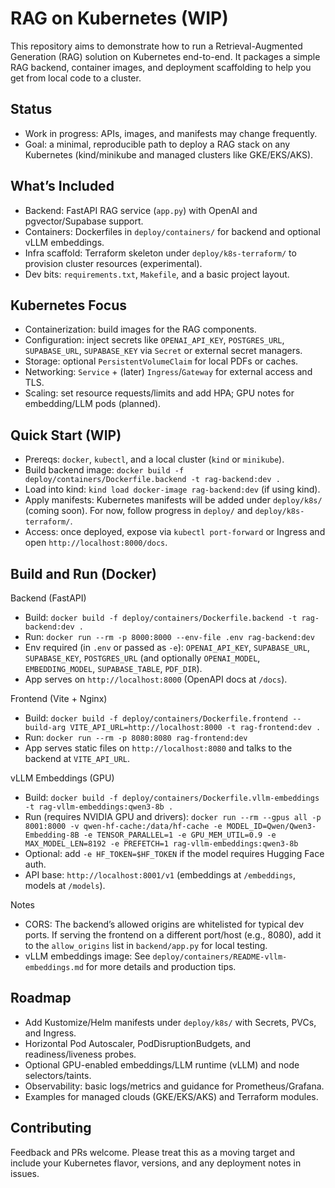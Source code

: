 # RAG on Kubernetes (WIP)

This repository aims to demonstrate how to run a Retrieval-Augmented Generation (RAG) solution on Kubernetes end-to-end. It packages a simple RAG backend, container images, and deployment scaffolding to help you get from local code to a cluster.

## Status
- Work in progress: APIs, images, and manifests may change frequently.
- Goal: a minimal, reproducible path to deploy a RAG stack on any Kubernetes (kind/minikube and managed clusters like GKE/EKS/AKS).

## What’s Included
- Backend: FastAPI RAG service (`app.py`) with OpenAI and pgvector/Supabase support.
- Containers: Dockerfiles in `deploy/containers/` for backend and optional vLLM embeddings.
- Infra scaffold: Terraform skeleton under `deploy/k8s-terraform/` to provision cluster resources (experimental).
- Dev bits: `requirements.txt`, `Makefile`, and a basic project layout.

## Kubernetes Focus
- Containerization: build images for the RAG components.
- Configuration: inject secrets like `OPENAI_API_KEY`, `POSTGRES_URL`, `SUPABASE_URL`, `SUPABASE_KEY` via `Secret` or external secret managers.
- Storage: optional `PersistentVolumeClaim` for local PDFs or caches.
- Networking: `Service` + (later) `Ingress`/`Gateway` for external access and TLS.
- Scaling: set resource requests/limits and add HPA; GPU notes for embedding/LLM pods (planned).

## Quick Start (WIP)
- Prereqs: `docker`, `kubectl`, and a local cluster (`kind` or `minikube`).
- Build backend image: `docker build -f deploy/containers/Dockerfile.backend -t rag-backend:dev .`
- Load into kind: `kind load docker-image rag-backend:dev` (if using kind).
- Apply manifests: Kubernetes manifests will be added under `deploy/k8s/` (coming soon). For now, follow progress in `deploy/` and `deploy/k8s-terraform/`.
- Access: once deployed, expose via `kubectl port-forward` or Ingress and open `http://localhost:8000/docs`.

## Build and Run (Docker)

Backend (FastAPI)
- Build: `docker build -f deploy/containers/Dockerfile.backend -t rag-backend:dev .`
- Run: `docker run --rm -p 8000:8000 --env-file .env rag-backend:dev`
- Env required (in `.env` or passed as `-e`): `OPENAI_API_KEY`, `SUPABASE_URL`, `SUPABASE_KEY`, `POSTGRES_URL` (and optionally `OPENAI_MODEL`, `EMBEDDING_MODEL`, `SUPABASE_TABLE`, `PDF_DIR`).
- App serves on `http://localhost:8000` (OpenAPI docs at `/docs`).

Frontend (Vite + Nginx)
- Build: `docker build -f deploy/containers/Dockerfile.frontend --build-arg VITE_API_URL=http://localhost:8000 -t rag-frontend:dev .`
- Run: `docker run --rm -p 8080:8080 rag-frontend:dev`
- App serves static files on `http://localhost:8080` and talks to the backend at `VITE_API_URL`.

vLLM Embeddings (GPU)
- Build: `docker build -f deploy/containers/Dockerfile.vllm-embeddings -t rag-vllm-embeddings:qwen3-8b .`
- Run (requires NVIDIA GPU and drivers):
  `docker run --rm --gpus all -p 8001:8000 -v qwen-hf-cache:/data/hf-cache -e MODEL_ID=Qwen/Qwen3-Embedding-8B -e TENSOR_PARALLEL=1 -e GPU_MEM_UTIL=0.9 -e MAX_MODEL_LEN=8192 -e PREFETCH=1 rag-vllm-embeddings:qwen3-8b`
- Optional: add `-e HF_TOKEN=$HF_TOKEN` if the model requires Hugging Face auth.
- API base: `http://localhost:8001/v1` (embeddings at `/embeddings`, models at `/models`).

Notes
- CORS: The backend’s allowed origins are whitelisted for typical dev ports. If serving the frontend on a different port/host (e.g., 8080), add it to the `allow_origins` list in `backend/app.py` for local testing.
 - vLLM embeddings image: See `deploy/containers/README-vllm-embeddings.md` for more details and production tips.

## Roadmap
- Add Kustomize/Helm manifests under `deploy/k8s/` with Secrets, PVCs, and Ingress.
- Horizontal Pod Autoscaler, PodDisruptionBudgets, and readiness/liveness probes.
- Optional GPU-enabled embeddings/LLM runtime (vLLM) and node selectors/taints.
- Observability: basic logs/metrics and guidance for Prometheus/Grafana.
- Examples for managed clouds (GKE/EKS/AKS) and Terraform modules.

## Contributing
Feedback and PRs welcome. Please treat this as a moving target and include your Kubernetes flavor, versions, and any deployment notes in issues.

